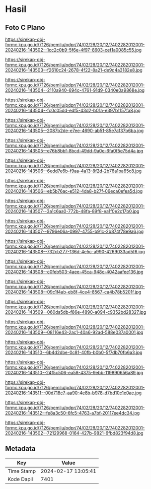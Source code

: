 # Hasil

## Foto C Plano

https://sirekap-obj-formc.kpu.go.id/7126/pemilu/pdpr/74/02/28/20/12/7402282012001-20240216-143502--1cc2c0b9-5f6e-4f97-8603-cef1a0085c55.jpg

https://sirekap-obj-formc.kpu.go.id/7126/pemilu/pdpr/74/02/28/20/12/7402282012001-20240216-143503--f2610c24-2678-4f22-8a21-de9d4a3182e8.jpg

https://sirekap-obj-formc.kpu.go.id/7126/pemilu/pdpr/74/02/28/20/12/7402282012001-20240216-143504--2110a940-694c-4761-91d9-0340e0a9868e.jpg

https://sirekap-obj-formc.kpu.go.id/7126/pemilu/pdpr/74/02/28/20/12/7402282012001-20240216-143504--fc0c05dd-edf5-43d2-b01a-e397b1157fa8.jpg

https://sirekap-obj-formc.kpu.go.id/7126/pemilu/pdpr/74/02/28/20/12/7402282012001-20240216-143505--2087b2de-e7ee-4690-ab51-85e7a137b6ba.jpg

https://sirekap-obj-formc.kpu.go.id/7126/pemilu/pdpr/74/02/28/20/12/7402282012001-20240216-143505--e76b8bbf-8bcd-49dd-9a0e-6fa0f5e75d4a.jpg

https://sirekap-obj-formc.kpu.go.id/7126/pemilu/pdpr/74/02/28/20/12/7402282012001-20240216-143506--6edd7e6b-f9aa-4a13-8f2d-2b76a1ba65c8.jpg

https://sirekap-obj-formc.kpu.go.id/7126/pemilu/pdpr/74/02/28/20/12/7402282012001-20240216-143506--eb5b76ac-e512-4da8-b27f-06eca0efea5d.jpg

https://sirekap-obj-formc.kpu.go.id/7126/pemilu/pdpr/74/02/28/20/12/7402282012001-20240216-143507--3a1c6aa0-772b-48fa-89f8-ea1f0e2c17b0.jpg

https://sirekap-obj-formc.kpu.go.id/7126/pemilu/pdpr/74/02/28/20/12/7402282012001-20240216-143507--9796e06a-0997-4755-b91c-2b874f78e9a6.jpg

https://sirekap-obj-formc.kpu.go.id/7126/pemilu/pdpr/74/02/28/20/12/7402282012001-20240216-143508--732cb277-136d-4e5c-a990-4269033ad5f6.jpg

https://sirekap-obj-formc.kpu.go.id/7126/pemilu/pdpr/74/02/28/20/12/7402282012001-20240216-143508--c0feb503-4aee-45ca-948c-4042aafee136.jpg

https://sirekap-obj-formc.kpu.go.id/7126/pemilu/pdpr/74/02/28/20/12/7402282012001-20240216-143508--09c1f4ab-eb8f-4ce4-8567-ca4b78b5201f.jpg

https://sirekap-obj-formc.kpu.go.id/7126/pemilu/pdpr/74/02/28/20/12/7402282012001-20240216-143509--060da5db-f86e-4890-a094-c9352bd28327.jpg

https://sirekap-obj-formc.kpu.go.id/7126/pemilu/pdpr/74/02/28/20/12/7402282012001-20240216-143509--08116e43-2ac1-40a6-92ad-588e037a0001.jpg

https://sirekap-obj-formc.kpu.go.id/7126/pemilu/pdpr/74/02/28/20/12/7402282012001-20240216-143510--6b4d2dbe-0c81-40fb-b0b0-5f7db70fb6a3.jpg

https://sirekap-obj-formc.kpu.go.id/7126/pemilu/pdpr/74/02/28/20/12/7402282012001-20240216-143510--24f5c506-ea58-4375-9ebb-119890656a89.jpg

https://sirekap-obj-formc.kpu.go.id/7126/pemilu/pdpr/74/02/28/20/12/7402282012001-20240216-143511--00d718c7-aa90-4e8b-b978-d7bd10c1e0ae.jpg

https://sirekap-obj-formc.kpu.go.id/7126/pemilu/pdpr/74/02/28/20/12/7402282012001-20240216-143512--fe8a3c50-6fc5-4763-a7bf-20117ee4dc34.jpg

https://sirekap-obj-formc.kpu.go.id/7126/pemilu/pdpr/74/02/28/20/12/7402282012001-20240216-143502--72129968-0164-427b-9821-6fbd823f94d8.jpg


## Metadata

| Key        | Value               |
| ---------- | ------------------- |
| Time Stamp | 2024-02-17 13:05:41 |
| Kode Dapil | 7401                |



